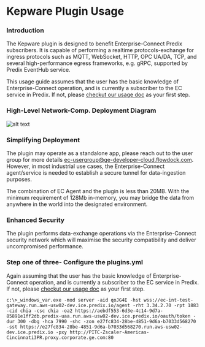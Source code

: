 # Kepware Plugin Usage

### Introduction
The Kepware plugin is designed to benefit Enterprise-Connect Predix subscribers. It is capable of performing a realtime protocols-exchange for ingress protocols such as MQTT, WebSocket, HTTP, OPC UA/DA, TCP, and several high-performance egress frameworks, e.g. gRPC, supported by Predix EventHub service.

This usage guide assumes that the user has the basic knowledge of Enterprise-Connect operation, and is currently a subscriber to the EC service in Predix. If not, please [checkut our usage doc](https://github.com/Enterprise-connect/ec-misc-docs) as your first step.

### High-Level Network-Comp. Deployment Diagram
![alt text](https://github.build.ge.com/Enterprise-Connect/ec-sdk/blob/beta/plugins/kepware/KepwareCBPlugin.png)

### Simplifying Deployment
The plugin may operate as a standalone app, please reach out to the user group for more details ec-usergroup@ge-developer-cloud.flowdock.com. However, in most industrial use cases, the Enterprise-Connect agent/service is needed to establish a secure tunnel for data-ingestion purposes.

The combination of EC Agent and the plugin is less than 20MB. With the minimum requirement of 128Mb in-memory, you may bridge the data from anywhere in the world into the designated environment.

### Enhanced Security
The plugin performs data-exchange operations via the Enterprise-Connect security network which will maximise the security compatibility and deliver uncompromised performance.

### Step one of three- Configure the plugins.yml
Again assuming that the user has the basic knowledge of Enterprise-Connect operation, and is currently a subscriber to the EC service in Predix. If not, please [checkut our usage doc](https://github.com/Enterprise-connect/ec-misc-docs) as your first step.

```
c:\>_windows_var.exe -mod server -aid qoJG4E -hst wss://ec-int-test-gateway.run.aws-usw02-dev.ice.predix.io/agent -rht 3.34.2.70 -rpt 1883 -cid chia -csc chia -oa2 https://aebdf553-6d3e-4c14-9d7a-85891e1ff2db.predix-uaa.run.aws-usw02-dev.ice.predix.io/oauth/token -dur 300 -dbg -hca 7990 -shc -zon e27fc834-28be-4851-9d6a-b7033d568270 -sst https://e27fc834-28be-4851-9d6a-b7033d568270.run.aws-usw02-dev.ice.predix.io -pxy http://PITC-Zscaler-Americas-Cincinnati3PR.proxy.corporate.ge.com:80

```

